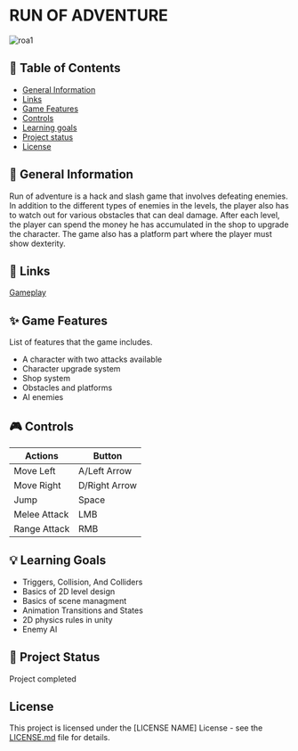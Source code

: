 # RUN OF ADVENTURE

![roa1](https://user-images.githubusercontent.com/107064508/222847098-b46b4535-a03b-47bb-a79f-d05b970994c5.png)

## 📖 Table of Contents
* [General Information](https://github.com/ZuzRad/Run-Of-Adventure#-general-information)
* [Links](https://github.com/mslabek/open-crm-backend#-links)
* [Game Features](https://github.com/mslabek/open-crm-backend#-game-features)
* [Controls](https://github.com/mslabek/open-crm-backend#-controls)
* [Learning goals](https://github.com/mslabek/open-crm-backend#-learning-goals)
* [Project status](https://github.com/mslabek/open-crm-backend#-project-status)
* [License](https://github.com/mslabek/open-crm-backend#%EF%B8%8F-license)


## 📝 General Information
Run of adventure is a hack and slash game that involves defeating enemies. In addition to the different types of enemies in the levels, the player also has to watch out for various obstacles that can deal damage. After each level, the player can spend the money he has accumulated in the shop to upgrade the character. The game also has a platform part where the player must show dexterity.

## 👾 Links
[Gameplay]([https://gamewebsite.com](https://youtu.be/6FO9-UvqNPg))

## ✨ Game Features
List of features that the game includes.
- A character with two attacks available
- Character upgrade system
- Shop system
- Obstacles and platforms
- AI enemies

## 🎮 Controls
| Actions           | Button        |
|-------------------|---------------|
| Move Left         | A/Left Arrow  |
| Move Right        | D/Right Arrow |
| Jump              | Space         |
| Melee Attack      | LMB           |
| Range Attack      | RMB           |

## 💡 Learning Goals
- Triggers, Collision, And Colliders
- Basics of 2D level design
- Basics of scene managment
- Animation Transitions and States
- 2D physics rules in unity
- Enemy AI

## 🌱 Project Status
Project completed

## License
This project is licensed under the [LICENSE NAME] License - see the [LICENSE.md](LICENSE.md) file for details.

